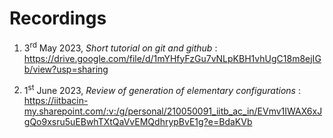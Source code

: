 # Recordings

1. 3<sup>rd</sup> May 2023, *Short tutorial on git and github* : https://drive.google.com/file/d/1mYHfyFzGu7vNLpKBH1vhUgC18m8ejIGb/view?usp=sharing

2. 1<sup>st</sup> June 2023, *Review of generation of elementary configurations* : https://iitbacin-my.sharepoint.com/:v:/g/personal/210050091_iitb_ac_in/EVmv1IWAX6xJgQo9xsru5uEBwhTXtQaVvEMQdhrypBvE1g?e=BdaKVb
